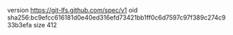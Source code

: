 version https://git-lfs.github.com/spec/v1
oid sha256:bc9efcc616181d0e40ed316efd73421bb1ff0c6d7597c97f389c274c933b3efa
size 412
